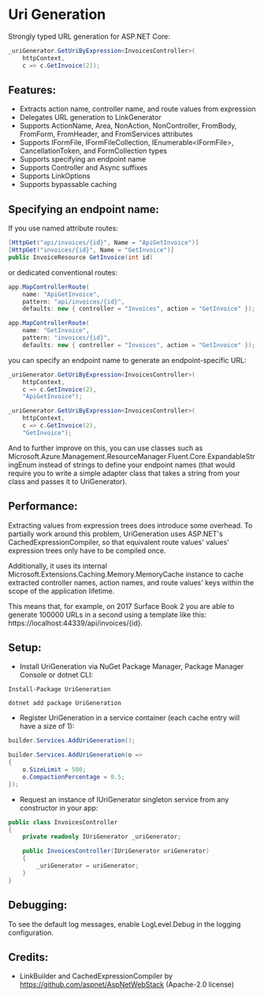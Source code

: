 # Uri Generation
Strongly typed URL generation for ASP.NET Core:
```C#
_uriGenerator.GetUriByExpression<InvoicesController>(
    httpContext,
    c => c.GetInvoice(2));
```

## Features:
- Extracts action name, controller name, and route values from expression
- Delegates URL generation to LinkGenerator
- Supports ActionName, Area, NonAction, NonController, FromBody, FromForm, FromHeader, and FromServices attributes
- Supports IFormFile, IFormFileCollection, IEnumerable&lt;IFormFile&gt;, CancellationToken, and FormCollection types
- Supports specifying an endpoint name
- Supports Controller and Async suffixes
- Supports LinkOptions
- Supports bypassable caching

## Specifying an endpoint name:
If you use named attribute routes:
```C#
[HttpGet("api/invoices/{id}", Name = "ApiGetInvoice")]
[HttpGet("invoices/{id}", Name = "GetInvoice")]
public InvoiceResource GetInvoice(int id)
```
or dedicated conventional routes:
```C#
app.MapControllerRoute(
    name: "ApiGetInvoice",
    pattern: "api/invoices/{id}",
    defaults: new { controller = "Invoices", action = "GetInvoice" });
```
```C#
app.MapControllerRoute(
    name: "GetInvoice",
    pattern: "invoices/{id}",
    defaults: new { controller = "Invoices", action = "GetInvoice" });
```
you can specify an endpoint name to generate an endpoint-specific URL:
```C#
_uriGenerator.GetUriByExpression<InvoicesController>(
    httpContext,
    c => c.GetInvoice(2),
    "ApiGetInvoice");
```
```C#
_uriGenerator.GetUriByExpression<InvoicesController>(
    httpContext,
    c => c.GetInvoice(2),
    "GetInvoice");
```
And to further improve on this, you can use classes such as Microsoft.Azure.Management.ResourceManager.Fluent.Core.ExpandableStringEnum instead of strings to define your endpoint names (that would require you to write a simple adapter class that takes a string from your class and passes it to UriGenerator).

## Performance:
Extracting values from expression trees does introduce some overhead. To partially work around this problem, UriGeneration uses ASP.NET's CachedExpressionCompiler, so that equivalent route values' values' expression trees only have to be compiled once.

Additionally, it uses its internal Microsoft.Extensions.Caching.Memory.MemoryCache instance to cache extracted controller names, action names, and route values' keys within the scope of the application lifetime.

This means that, for example, on 2017 Surface Book 2 you are able to generate 100000 URLs in a second using a template like this: https://localhost:44339/api/invoices/{id}.

## Setup:
- Install UriGeneration via NuGet Package Manager, Package Manager Console or dotnet CLI:
```
Install-Package UriGeneration
```
```
dotnet add package UriGeneration
```
- Register UriGeneration in a service container (each cache entry will have a size of 1):
```C#
builder.Services.AddUriGeneration();
```
```C#
builder.Services.AddUriGeneration(o =>
{
    o.SizeLimit = 500;
    o.CompactionPercentage = 0.5;
});
```
- Request an instance of IUriGenerator singleton service from any constructor in your app:
```C#
public class InvoicesController
{
    private readonly IUriGenerator _uriGenerator;

    public InvoicesController(IUriGenerator uriGenerator)
    {
        _uriGenerator = uriGenerator;
    }
}
```

## Debugging:
To see the default log messages, enable LogLevel.Debug in the logging configuration.

## Credits:
- LinkBuilder and CachedExpressionCompiler by https://github.com/aspnet/AspNetWebStack (Apache-2.0 license)
